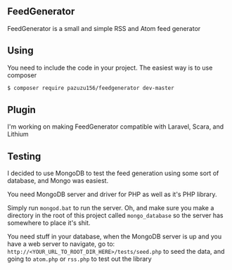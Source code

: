 ## FeedGenerator
FeedGenerator is a small and simple RSS and Atom feed generator

## Using
You need to include the code in your project. The easiest way is to use composer

```bash
$ composer require pazuzu156/feedgenerator dev-master
```

## Plugin
I'm working on making FeedGenerator compatible with Laravel, Scara, and Lithium

## Testing
I decided to use MongoDB to test the feed generation using some sort of database, and Mongo was easiest.

You need MongoDB server and driver for PHP as well as it's PHP library.

Simply run `mongod.bat` to run the server. Oh, and make sure you make a directory in the root of this project called `mongo_database` so the server has somewhere to place it's shit.

You need stuff in your database, when the MongoDB server is up and you have a web server to navigate, go to: `http://<YOUR_URL_TO_ROOT_DIR_HERE>/tests/seed.php` to seed the data, and going to `atom.php` or `rss.php` to test out the library
